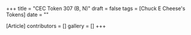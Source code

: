+++
title = "CEC Token 307 (B, N)"
draft = false
tags = [Chuck E Cheese's Tokens]
date = ""

[Article]
contributors = []
gallery = []
+++